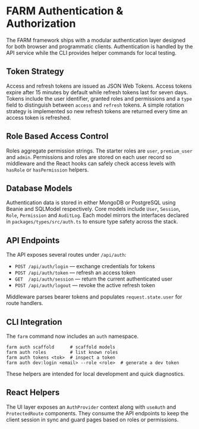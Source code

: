 # FARM Authentication & Authorization

The FARM framework ships with a modular authentication layer designed for both browser
and programmatic clients.  Authentication is handled by the API service while the CLI
provides helper commands for local testing.

## Token Strategy

Access and refresh tokens are issued as JSON Web Tokens.  Access tokens expire after
15 minutes by default while refresh tokens last for seven days.  Tokens include the
user identifier, granted roles and permissions and a `type` field to distinguish
between `access` and `refresh` tokens.  A simple rotation strategy is implemented so
new refresh tokens are returned every time an access token is refreshed.

## Role Based Access Control

Roles aggregate permission strings.  The starter roles are `user`, `premium_user` and
`admin`.  Permissions and roles are stored on each user record so middleware and the
React hooks can safely check access levels with `hasRole` or `hasPermission` helpers.

## Database Models

Authentication data is stored in either MongoDB or PostgreSQL using Beanie and
SQLModel respectively.  Core models include `User`, `Session`, `Role`, `Permission`
and `AuditLog`.  Each model mirrors the interfaces declared in
`packages/types/src/auth.ts` to ensure type safety across the stack.

## API Endpoints

The API exposes several routes under `/api/auth`:

- `POST /api/auth/login` — exchange credentials for tokens
- `POST /api/auth/token` — refresh an access token
- `GET  /api/auth/session` — return the current authenticated user
- `POST /api/auth/logout` — revoke the active refresh token

Middleware parses bearer tokens and populates `request.state.user` for route
handlers.

## CLI Integration

The `farm` command now includes an `auth` namespace.

```
farm auth scaffold      # scaffold models
farm auth roles         # list known roles
farm auth tokens <tok>  # inspect a token
farm auth dev:login <email> --role <role>  # generate a dev token
```

These helpers are intended for local development and quick diagnostics.

## React Helpers

The UI layer exposes an `AuthProvider` context along with `useAuth` and
`ProtectedRoute` components.  They consume the API endpoints to keep the client
session in sync and guard pages based on roles or permissions.

